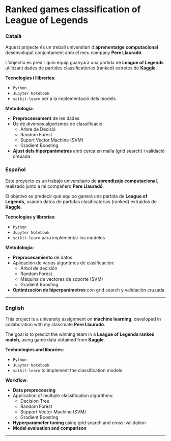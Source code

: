 # Ranked games classification of League of Legends

### Català

Aquest projecte és un treball universitari d’**aprenentatge computacional** desenvolupat conjuntament amb el meu company **Pere Llauradó**.

L’objectiu és predir quin equip guanyarà una partida de **League of Legends** utilitzant dades de partides classificatòries (ranked) extretes de **Kaggle**.

**Tecnologies i llibreries**:
- `Python`
- `Jupyter Notebook`
- `scikit-learn` per a la implementació dels models

**Metodologia**:
- **Preprocessament** de les dades
- Ús de diversos algorismes de classificació:
  - Arbre de Decisió
  - Random Forest
  - Suport Vector Machine (SVM)
  - Gradient Boosting
- **Ajust dels hiperparàmetres** amb cerca en malla (grid search) i validació creuada

### Español

Este proyecto es un trabajo universitario de **aprendizaje computacional**, realizado junto a mi compañero **Pere Llauradó**.

El objetivo es predecir qué equipo ganará una partida de **League of Legends**, usando datos de partidas clasificatorias (ranked) extraídos de **Kaggle**.

 **Tecnologías y librerías**:
- `Python`
- `Jupyter Notebook`
- `scikit-learn` para implementar los modelos

**Metodología**:
- **Preprocesamiento** de datos
- Aplicación de varios algoritmos de clasificación:
  - Árbol de decisión
  - Random Forest
  - Máquina de vectores de soporte (SVM)
  - Gradient Boosting
- **Optimización de hiperparámetros** con grid search y validación cruzada

---

### English

This project is a university assignment on **machine learning**, developed in collaboration with my classmate **Pere Llauradó**.

The goal is to predict the winning team in a **League of Legends ranked match**, using game data obtained from **Kaggle**.

**Technologies and libraries**:
- `Python`
- `Jupyter Notebook`
- `scikit-learn` to implement the classification models

**Workflow**:
- **Data preprocessing**
- Application of multiple classification algorithms:
  - Decision Tree
  - Random Forest
  - Support Vector Machine (SVM)
  - Gradient Boosting
- **Hyperparameter tuning** using grid search and cross-validation
- **Model evaluation and comparison**
---

